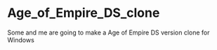 # Age_of_Empire_DS_clone
Some and me are going to make a Age of Empire DS version clone for Windows
